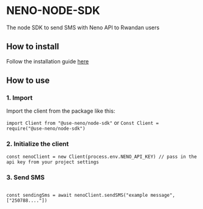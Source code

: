 # NENO-NODE-SDK

The node SDK to send SMS with Neno API to Rwandan users

## How to install

Follow the installation guide [here](https://github.com/use-neno/node-sdk/pkgs/npm/node-sdk)

## How to use

### 1. Import

Import the client from the package like this:

```import Client from "@use-neno/node-sdk"```
or
```Const Client = require("@use-neno/node-sdk")```

### 2. Initialize the client

``` const nenoClient = new Client(process.env.NENO_API_KEY) // pass in the api key from your project settings ```

### 3. Send SMS

```

const sendingSms = await nenoClient.sendSMS("example message", ["250788...."])

```

